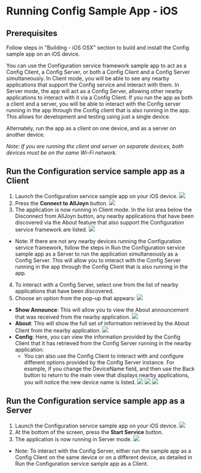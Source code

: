 # Running Config Sample App - iOS

## Prerequisites

Follow steps in "Building - iOS OSX" section to build and install the Config sample app on an iOS device.

You can use the Configuration service framework sample app to act as a Config Client, a Config Server, or both a Config Client and a Config Server simultaneously. In Client mode, you will be able to see any nearby applications that support the Config service and interact with them. In Server mode, the app will act as a Config Server, allowing other nearby applications to interact with it via a Config Client. If you run the app as both a client and a server, you will be able to interact with the Config server running in the app through the Config client that is also running in the app. This allows for development and testing using just a single device.

Alternately, run the app as a client on one device, and as a server on another device.

*Note: If you are running the client and server on separate devices, both devices must be on the same Wi-Fi network.*

## Run the Configuration service sample app as a Client
1. Launch the Configuration service sample app on your iOS device.
  ![][config-client-1]
2. Press the **Connect to AllJoyn** button.
  ![][config-client-2]
3. The application is now running in Client mode. In the list area below the Disconnect from AllJoyn button, any nearby applications that have been discovered via the About feature that also support the Configuration service framework are listed.
  ![][config-client-3]  
  * Note: If there are not any nearby devices running the Configuration service framework, follow the steps in Run the Configuration service sample app as a Server to run the application simultaneously as a Config Server. This will allow you to interact with the Config Server running in the app through the Config Client that is also running in the app.
4. To interact with a Config Server, select one from the list of nearby applications that have been discovered.
5. Choose an option from the pop-up that appears:
    ![][config-client-4]
  * __Show Announce__: This will allow you to view the About announcement that was received from the nearby application.
    ![][config-client-5]
  * __About__: This will show the full set of information retrieved by the About Client from the nearby application.
    ![][config-client-6]
  * __Config__: Here, you can view the information provided by the Config Client that it has retrieved from the Config Server running in the nearby application. 
    * You can also use the Config Client to interact with and configure different options provided by the Config Server instance. For example, if you change the DeviceName field, and then use the Back button to return to the main view that displays nearby applications, you will notice the new device name is listed.
    ![][config-client-7]
    ![][config-client-8]
    ![][config-client-9]

## Run the Configuration service sample app as a Server

1. Launch the Configuration service sample app on your iOS device.
  ![][config-client-1]
2. At the bottom of the screen, press the **Start Service** button.
3. The application is now running in Server mode.
  ![][config-service-1]
  * Note: To interact with the Config Server, either run the sample app as a Config Client on the same device or on a different device, as detailed in Run the Configuration service sample app as a Client.

[config-client-1]: /files/develop/run-sample-apps/ios-config-sample/config-client-1.png
[config-client-2]: /files/develop/run-sample-apps/ios-config-sample/config-client-2.png
[config-client-3]: /files/develop/run-sample-apps/ios-config-sample/config-client-3.png
[config-client-4]: /files/develop/run-sample-apps/ios-config-sample/config-client-4.png
[config-client-5]: /files/develop/run-sample-apps/ios-config-sample/config-client-5.png
[config-client-6]: /files/develop/run-sample-apps/ios-config-sample/config-client-6.png
[config-client-7]: /files/develop/run-sample-apps/ios-config-sample/config-client-7.png
[config-client-8]: /files/develop/run-sample-apps/ios-config-sample/config-client-8.png
[config-client-9]: /files/develop/run-sample-apps/ios-config-sample/config-client-9.png
[config-service-1]: /files/develop/run-sample-apps/ios-config-sample/config-service-1.png
